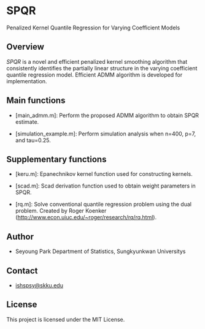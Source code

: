 # SPQR
Penalized Kernel Quantile Regression for Varying Coefficient Models



## Overview

*SPQR* is a novel and efficient penalized kernel smoothing algorithm that consistently identifies the partially linear structure in the varying coefficient quantile regression model.
Efficient ADMM algorithm is developed for implementation. 


## Main functions

- [main_admm.m]: Perform the proposed ADMM algorithm to obtain SPQR estimate.

- [simulation_example.m]: Perform simulation analysis when n=400, p=7, and tau=0.25.

## Supplementary functions

- [keru.m]:  Epanechnikov kernel function used for constructing kernels.

- [scad.m]: Scad derivation function used to obtain weight parameters in SPQR.

- [rq.m]: Solve conventional quantile regression problem using the dual problem. Created by Roger Koenker (http://www.econ.uiuc.edu/~roger/research/rq/rq.html).



## Author

* Seyoung Park
 Department of Statistics, Sungkyunkwan Universitys


## Contact

* ishspsy@skku.edu


## License

This project is licensed under the MIT License.




